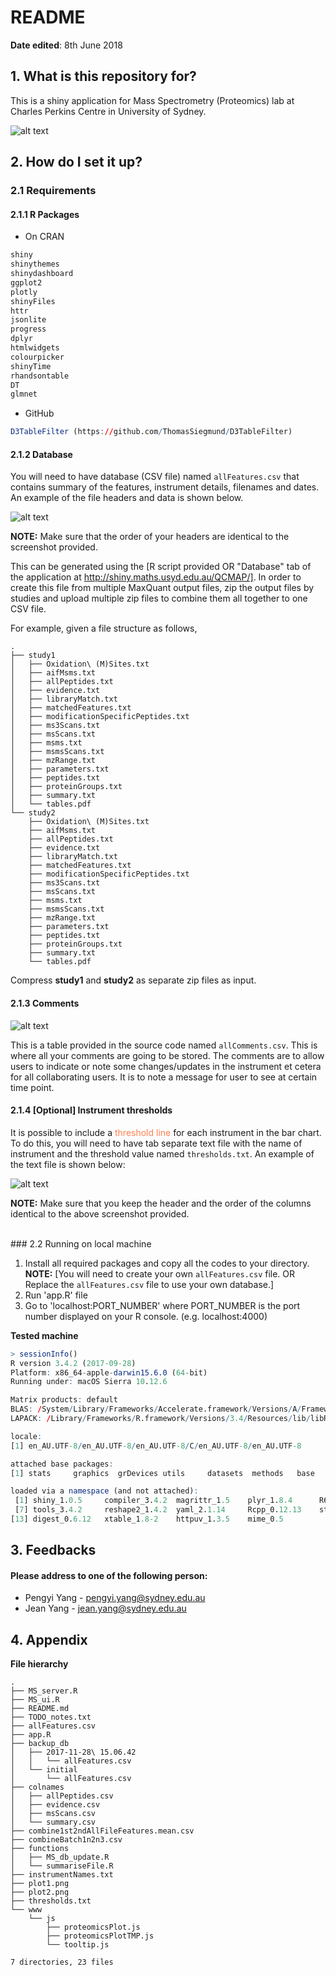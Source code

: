 # README #


**Date edited**: 8th June 2018

## 1. What is this repository for? ##
This is a shiny application for Mass Spectrometry (Proteomics) lab at Charles Perkins Centre in University of Sydney.

![alt text](documents/main_screenshots.png)




## 2. How do I set it up? ##




### 2.1 Requirements ###

#### 2.1.1 R Packages ####

* On CRAN

```r
shiny
shinythemes
shinydashboard
ggplot2
plotly
shinyFiles
httr
jsonlite
progress
dplyr
htmlwidgets
colourpicker
shinyTime
rhandsontable
DT
glmnet
```

* GitHub

```r
D3TableFilter (https://github.com/ThomasSiegmund/D3TableFilter)

```

#### 2.1.2 Database

You will need to have database (CSV file) named `allFeatures.csv` that contains summary of the features, instrument details, filenames and dates. An example of the file headers and data is shown below.

![alt text](documents/database_screenshots.png)

**NOTE:** Make sure that the order of your headers are identical to the screenshot provided.

This can be generated using the [R script provided OR "Database" tab of the application at http://shiny.maths.usyd.edu.au/QCMAP/]. In order to create this file from multiple MaxQuant output files, zip the output files by studies and upload multiple zip files to combine them all together to one CSV file.

For example, given a file structure as follows,

```
.
├── study1
│   ├── Oxidation\ (M)Sites.txt
│   ├── aifMsms.txt
│   ├── allPeptides.txt
│   ├── evidence.txt
│   ├── libraryMatch.txt
│   ├── matchedFeatures.txt
│   ├── modificationSpecificPeptides.txt
│   ├── ms3Scans.txt
│   ├── msScans.txt
│   ├── msms.txt
│   ├── msmsScans.txt
│   ├── mzRange.txt
│   ├── parameters.txt
│   ├── peptides.txt
│   ├── proteinGroups.txt
│   ├── summary.txt
│   └── tables.pdf
└── study2
    ├── Oxidation\ (M)Sites.txt
    ├── aifMsms.txt
    ├── allPeptides.txt
    ├── evidence.txt
    ├── libraryMatch.txt
    ├── matchedFeatures.txt
    ├── modificationSpecificPeptides.txt
    ├── ms3Scans.txt
    ├── msScans.txt
    ├── msms.txt
    ├── msmsScans.txt
    ├── mzRange.txt
    ├── parameters.txt
    ├── peptides.txt
    ├── proteinGroups.txt
    ├── summary.txt
    └── tables.pdf

```

Compress **study1** and **study2** as separate zip files as input.



#### 2.1.3 Comments

![alt text](documents/allComments_screenshots.png)

This is a table provided in the source code named `allComments.csv`. This is where all your comments are going to be stored. The comments are to allow users to indicate or note some changes/updates in the instrument et cetera for all collaborating users. It is to note a message for user to see at certain time point.



#### 2.1.4 **[Optional] Instrument thresholds**

It is possible to include a <span style="color:#ff7f50">threshold line</span> for each instrument in the bar chart. To do this, you will need to have tab separate text file with the name of instrument and the threshold value named `thresholds.txt`. An example of the text file is shown below:

![alt text](documents/thresholds_screenshots.png)

**NOTE:** Make sure that you keep the header and the order of the columns identical to the above screenshot provided.

<br />
### 2.2 Running on local machine



1. Install all required packages and copy all the codes to your directory. **NOTE:** [You will need to create your own `allFeatures.csv` file. OR Replace the `allFeatures.csv` file to use your own database.]
2. Run 'app.R' file
3. Go to 'localhost:PORT_NUMBER' where PORT_NUMBER is the port number displayed on your R console. (e.g. localhost:4000)

**Tested machine**

```r
> sessionInfo()
R version 3.4.2 (2017-09-28)
Platform: x86_64-apple-darwin15.6.0 (64-bit)
Running under: macOS Sierra 10.12.6

Matrix products: default
BLAS: /System/Library/Frameworks/Accelerate.framework/Versions/A/Frameworks/vecLib.framework/Versions/A/libBLAS.dylib
LAPACK: /Library/Frameworks/R.framework/Versions/3.4/Resources/lib/libRlapack.dylib

locale:
[1] en_AU.UTF-8/en_AU.UTF-8/en_AU.UTF-8/C/en_AU.UTF-8/en_AU.UTF-8

attached base packages:
[1] stats     graphics  grDevices utils     datasets  methods   base     

loaded via a namespace (and not attached):
 [1] shiny_1.0.5     compiler_3.4.2  magrittr_1.5    plyr_1.8.4      R6_2.2.2        htmltools_0.3.6
 [7] tools_3.4.2     reshape2_1.4.2  yaml_2.1.14     Rcpp_0.12.13    stringi_1.1.5   stringr_1.2.0  
[13] digest_0.6.12   xtable_1.8-2    httpuv_1.3.5    mime_0.5       
```

## 3. Feedbacks ##

#### Please address to one of the following person:
* Pengyi Yang - pengyi.yang@sydney.edu.au
* Jean Yang - jean.yang@sydney.edu.au


## 4. Appendix ##
**File hierarchy**

```
.
├── MS_server.R
├── MS_ui.R
├── README.md
├── TODO_notes.txt
├── allFeatures.csv
├── app.R
├── backup_db
│   ├── 2017-11-28\ 15.06.42
│   │   └── allFeatures.csv
│   └── initial
│       └── allFeatures.csv
├── colnames
│   ├── allPeptides.csv
│   ├── evidence.csv
│   ├── msScans.csv
│   └── summary.csv
├── combine1st2ndAllFileFeatures.mean.csv
├── combineBatch1n2n3.csv
├── functions
│   ├── MS_db_update.R
│   └── summariseFile.R
├── instrumentNames.txt
├── plot1.png
├── plot2.png
├── thresholds.txt
└── www
    └── js
        ├── proteomicsPlot.js
        ├── proteomicsPlotTMP.js
        └── tooltip.js

7 directories, 23 files

```